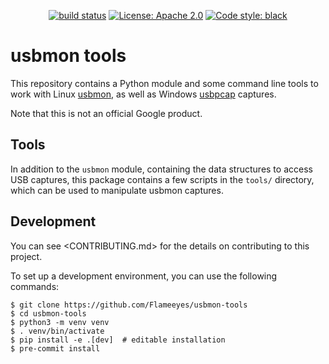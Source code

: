 <p align="center">
<a href="https://travis-ci.com/Flameeyes/usbmon-tools/builds/"><img alt="build status" src="https://travis-ci.com/Flameeyes/usbmon-tools.svg?branch=master"></a>
<a href="https://opensource.org/licenses/Apache-2.0"><img alt="License: Apache 2.0" src="https://img.shields.io/badge/license-Apache%202.0-green"></a>
<a href="https://github.com/psf/black"><img alt="Code style: black" src="https://img.shields.io/badge/code%20style-black-000000.svg"></a>
</p>

# usbmon tools

This repository contains a Python module and some command line tools to work
with Linux [usbmon](https://www.kernel.org/doc/Documentation/usb/usbmon.txt), as
well as Windows [usbpcap](https://desowin.org/usbpcap) captures.

Note that this is not an official Google product.

## Tools

In addition to the `usbmon` module, containing the data structures to access USB
captures, this package contains a few scripts in the `tools/` directory, which
can be used to manipulate usbmon captures.

## Development

You can see <CONTRIBUTING.md> for the details on contributing to this project.

To set up a development environment, you can use the following commands:

```shell
$ git clone https://github.com/Flameeyes/usbmon-tools
$ cd usbmon-tools
$ python3 -m venv venv
$ . venv/bin/activate
$ pip install -e .[dev]  # editable installation
$ pre-commit install
```
